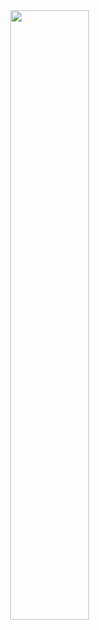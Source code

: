 <div>
    <img style="display: block;
    margin-left: auto;
    margin-right: auto;
    width: 50%;" 
    src="https://media.giphy.com/media/Vn5t5UhLoqByw/giphy.gif"/ width="1800">
</div>
